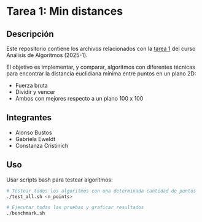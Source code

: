 # Tarea 1: Min distances

## Descripción

Este repositorio contiene los archivos relacionados con la [tarea 1](tarea1.pdf) del curso Análisis de Algoritmos (2025-1).

El objetivo es implementar, y comparar, algoritmos con diferentes técnicas para encontrar la distancia euclidiana mínima entre puntos en un plano 2D:
* Fuerza bruta
* Dividir y vencer
* Ambos con mejores respecto a un plano 100 x 100

## Integrantes

- Alonso Bustos
- Gabriela Eweldt
- Constanza Cristinich

## Uso

Usar scripts bash para testear algoritmos:

```bash
# Testear todos los algoritmos con una determinada cantidad de puntos
./test_all.sh <n_points>

# Ejecutar todas las pruebas y graficar resultados
./benchmark.sh
```
